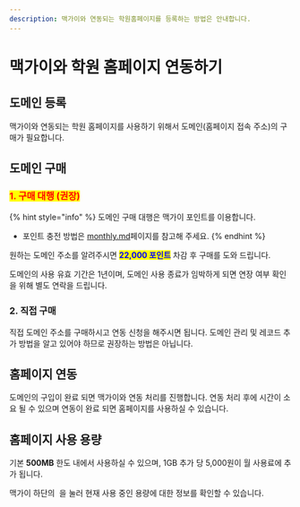 ```yaml
---
description: 맥가이와 연동되는 학원홈페이지를 등록하는 방법은 안내합니다.
---
```


# 맥가이와 학원 홈페이지 연동하기

## **도메인 등록**

맥가이와 연동되는 학원 홈페이지를 사용하기 위해서 도메인(홈페이지 접속 주소)의 구매가 필요합니다.

## **도메인 구매**&#x20;

### <mark style="color:red;">**1. 구매 대행 (권장)**</mark>

{% hint style="info" %}
도메인 구매 대행은 맥가이 포인트를 이용합니다.&#x20;

* 포인트 충전 방법은  [monthly.md](../get-started/monthly.md "mention")페이지를 참고해 주세요.
{% endhint %}

원하는 도메인 주소를 알려주시면 <mark style="color:blue;">**22,000 포인트**</mark> 차감 후 구매를 도와 드립니다.&#x20;

도메인의 사용 유효 기간은 1년이며, 도메인 사용 종료가 임박하게 되면 연장 여부 확인을 위해 별도 연락을 드립니다.&#x20;

### 2. 직접 구매

직접 도메인 주소를 구매하시고 연동 신청을 해주시면 됩니다. 도메인 관리 및 레코드 추가 방법을 알고 있어야 하므로 권장하는 방법은 아닙니다.

## **홈페이지 연동**

도메인의 구입이 완료 되면 맥가이와 연동 처리를 진행합니다. 연동 처리 후에 시간이 소요 될 수 있으며 연동이 완료 되면 홈페이지를 사용하실 수 있습니다.

## **홈페이지 사용 용량**

기본 **500MB** 한도 내에서 사용하실 수 있으며, 1GB 추가 당 5,000원이 월 사용료에 추가 됩니다.

맥가이 하단의 <img src="../.gitbook/assets/btn_이용금액.png" alt="" data-size="line"> 을 눌러 현재 사용 중인 용량에 대한 정보를 확인할 수 있습니다.

